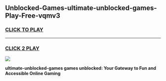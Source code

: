 
## Unblocked-Games-ultimate-unblocked-games-Play-Free-vqmv3
<h3>
<a href="https://premium76.site?title=ultimate-unblocked-games&ref=18A1">CLICK TO PLAY</a></h3>
<hr>

<h3>
<a href="https://premium76.site?title=ultimate-unblocked-games&ref=18A1">CLICK 2 PLAY</a>
  
</h3>

<a href="https://premium76.site?title=ultimate-unblocked-games&ref=18A1"><img src="https://clearcache.store/games.png"></a>


**ultimate-unblocked-games games unblocked: Your Gateway to Fun and Accessible Online Gaming**
